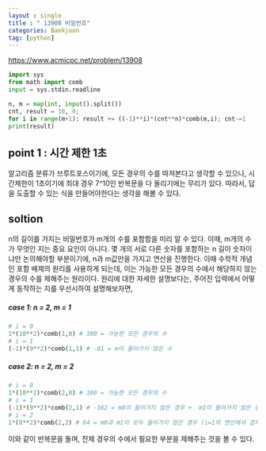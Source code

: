```yaml
---
layout : single
title : " 13908 비밀번호"
categories: Baekjoon
tag: [python]
---
```


<a href = "https://www.acmicpc.net/problem/13908">https://www.acmicpc.net/problem/13908</a>

```python
import sys
from math import comb
input = sys.stdin.readline

n, m = map(int, input().split())
cnt, result = 10, 0;
for i in range(m+1): result += ((-1)**i)*(cnt**n)*comb(m,i); cnt-=1
print(result)
```

## point 1 : 시간 제한 1초

알고리즘 분류가 브루트포스이기에, 모든 경우의 수를 따져본다고 생각할 수 있으나, 시간제한이 1초이기에 최대 경우 7^10인 반복문을 다 돌리기에는 무리가 있다. 따라서, 답을 도출할 수 있는 식을 만들어야한다는 생각을 해볼 수 있다.

## soltion

n의 길이를 가지는 비밀번호가 m개의 수를 포함함을 미리 알 수 있다. 이때, m개의 수가 무엇인 지는 중요 요인이 아니다. 몇 개의 서로 다른 숫자를 포함하는 n 길이 숫자이냐만 논의해야할 부분이기에, n과 m값만을 가지고 연산을 진행한다. 이때 수학적 개념인 포함 배제의 원리를 사용하게 되는데, 이는 가능한 모든 경우의 수에서 해당하지 않는 경우의 수를 제해주는 원리이다. 원리에 대한 자세한 설명보다는, 주어진 입력에서 어떻게 동작하는 지를 우선시하여 설명해보자면,
##### case 1: n = 2, m = 1
```python
# i = 0
1*(10**2)*comb(1,0) # 100 = 가능한 모든 경우의 수
# i = 1
(-1)*(9**2)*comb(1,1) # -81 = m이 들어가지 않은 수
```
##### case 2: n = 2, m = 2
```python
# i = 0
1*(10**2)*comb(2,0) # 100 = 가능한 모든 경우의 수
# i = 1
(-1)*(9**2)*comb(2,1) # -162 = m0이 들어가지 않은 경우 +  m1이 들어가지 않은 경우
# i = 2
1*(8**2)*comb(2,2) # 64 = m0과 m1이 모두 들어가지 않은 경우 (i=1의 연산에서 겹쳐서 빼지므로 다시 더해줌)
```

이와 같이 반복문을 돌며, 전체 경우의 수에서 필요한 부분을 제해주는 것을 볼 수 있다.